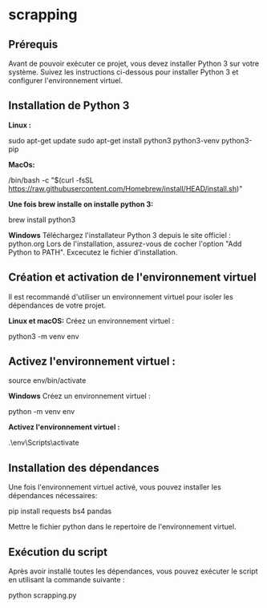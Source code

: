 # scrapping

## **Prérequis**
Avant de pouvoir exécuter ce projet, vous devez installer Python 3 sur votre système. Suivez les instructions ci-dessous pour installer Python 3 et configurer l'environnement virtuel.

## **Installation de Python 3**
**Linux :**

sudo apt-get update
sudo apt-get install python3 python3-venv python3-pip


**MacOs:**

/bin/bash -c "$(curl -fsSL https://raw.githubusercontent.com/Homebrew/install/HEAD/install.sh)"

**Une fois brew installe on installe python 3:**

brew install python3

**Windows**
Téléchargez l'installateur Python 3 depuis le site officiel : python.org
Lors de l'installation, assurez-vous de cocher l'option "Add Python to PATH".
Excecutez le fichier d'installation.


## **Création et activation de l'environnement virtuel**
Il est recommandé d'utiliser un environnement virtuel pour isoler les dépendances de votre projet.

**Linux et macOS:**
Créez un environnement virtuel :

python3 -m venv env

## **Activez l'environnement virtuel :**

source env/bin/activate

**Windows**
Créez un environnement virtuel :

python -m venv env

**Activez l'environnement virtuel :**

.\env\Scripts\activate



## **Installation des dépendances**
Une fois l'environnement virtuel activé, vous pouvez installer les dépendances nécessaires:

pip install requests bs4 pandas

Mettre le fichier python dans le repertoire de l'environnement virtuel.


## **Exécution du script**
Après avoir installé toutes les dépendances, vous pouvez exécuter le script en utilisant la commande suivante :

python scrapping.py


